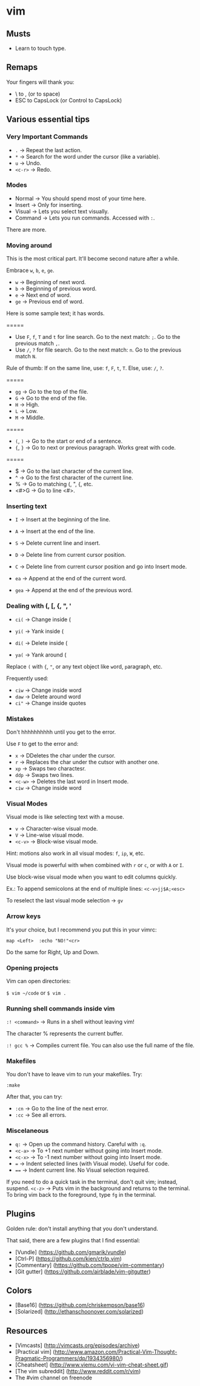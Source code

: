 # vim

## Musts
* Learn to touch type.

## Remaps
Your fingers will thank you:
* \ to , (or to space)
* ESC to CapsLock (or Control to CapsLock)

## Various essential tips

### Very Important Commands
* `.`     -> Repeat the last action.
* `*`     -> Search for the word under the cursor (like a variable).
* `u`     -> Undo.
* `<c-r>` -> Redo.

### Modes
* Normal -> You should spend most of your time here.
* Insert -> Only for inserting.
* Visual -> Lets you select text visually.
* Command -> Lets you run commands. Accessed with `:`.

There are more.

### Moving around
This is the most critical part. It'll become second nature after a while.

Embrace `w`, `b`, `e`, `ge`.

* `w`  -> Beginning of next word.
* `b`  -> Beginning of previous word.
* `e`  -> Next end of word.
* `ge` -> Previous end of word.

Here is some sample text; it has words.

=====

* Use `F`, `f`, `T` and `t` for line search.
  Go to the next match: `;`. Go to the previous match `,`.
* Use `/`, `?` for file search.
  Go to the next match: `n`. Go to the previous match `N`.

Rule of thumb: If on the same line, use: `f`, `F`, `t`, `T`. Else, use: `/`, `?`.

=====

* `gg` -> Go to the top of the file.
* `G`  -> Go to the end of the file.
* `H`  -> High.
* `L`  -> Low.
* `M`  -> Middle.

=====

* `(`, `)` -> Go to the start or end of a sentence.
* `{`, `}` -> Go to next or previous paragraph. Works great with code.

=====

* $    -> Go to the last character of the current line.
* ^    -> Go to the first character of the current line.
* %    -> Go to matching (, ", {, etc.
* <#>G -> Go to line <#>.

### Inserting text
* `I` -> Insert at the beginning of the line.
* `A` -> Insert at the end of the line.
* `S` -> Delete current line and insert.
* `D` -> Delete line from current cursor position.
* `C` -> Delete line from current cursor position and go into Insert mode.

* `ea`  -> Append at the end of the current word.
* `gea` -> Append at the end of the previous word.

### Dealing with (, [, {, ", '
* `ci(` -> Change inside (
* `yi(` -> Yank inside (
* `di(` -> Delete inside (

* `ya(` -> Yank around (

Replace `(` with `{`, `"`, or any text object like `w`ord, `p`aragraph, etc.

Frequently used:
* `ciw` -> Change inside word
* `daw` -> Delete around word
* `ci"` -> Change inside quotes

### Mistakes
Don't hhhhhhhhhh until you get to the error.

Use `F` to get to the error and:
* `x`     -> DDeletes the char under the cursor.
* `r`     -> Replaces the char under the cutsor with another one.
* `xp`    -> Swaps two charactesr.
* `ddp`   -> Swaps two lines.
* `<c-w>` -> Deletes the last word in Insert mode.
* `ciw`   -> Change inside word

### Visual Modes
Visual mode is like selecting text with a mouse.
* `v`     -> Character-wise visual mode.
* `V`     -> Line-wise visual mode.
* `<c-v>` -> Block-wise visual mode.

Hint: motions also work in all visual modes: `f`, `ip`, `W`, etc.

Visual mode is powerful with when combined with `r` or `c`, or with `A` or `I`.

Use block-wise visual mode when you want to edit columns quickly.

Ex.: To append semicolons at the end of multiple lines: `<c-v>jj$A;<esc>`

To reselect the last visual mode selection -> `gv`

### Arrow keys
It's your choice, but I recommend you put this in your vimrc:

`map <Left>  :echo "NO!"<cr>`

Do the same for Right, Up and Down.

### Opening projects
Vim can open directories:

`$ vim ~/code`
or
`$ vim .`

### Running shell commands inside vim
`:! <command>` -> Runs <command> in a shell without leaving vim!

The character % represents the current buffer.

`:! gcc %` -> Compiles current file. You can also use the full name of the file.

### Makefiles
You don't have to leave vim to run your makefiles. Try:

`:make`

After that, you can try:

* `:cn` -> Go to the line of the next error.
* `:cc` -> See all errors.

### Miscelaneous
* `q:`    -> Open up the command history. Careful with `:q`.
* `<c-a>` -> To +1 next number without going into Insert mode.
* `<c-x>` -> To -1 next number without going into Insert mode.
* `=`     -> Indent selected lines (with Visual mode). Useful for code.
* `==`    -> Indent current line. No Visual selection required.

If you need to do a quick task in the terminal, don't quit vim; instead, suspend.
`<c-z>` -> Puts vim in the background and returns to the terminal.
To bring vim back to the foreground, type `fg` in the terminal.

## Plugins
Golden rule: don't install anything that you don't understand.

That said, there are a few plugins that I find essential:
* [Vundle] (https://github.com/gmarik/vundle)
* [Ctrl-P] (https://github.com/kien/ctrlp.vim)
* [Commentary] (https://github.com/tpope/vim-commentary)
* [Git gutter] (https://github.com/airblade/vim-gitgutter)

## Colors
* [Base16] (https://github.com/chriskempson/base16)
* [Solarized] (http://ethanschoonover.com/solarized)

## Resources
* [Vimcasts] (http://vimcasts.org/episodes/archive)
* [Practical vim] (http://www.amazon.com/Practical-Vim-Thought-Pragmatic-Programmers/dp/1934356980/)
* [Cheatsheet] (http://www.viemu.com/vi-vim-cheat-sheet.gif)
* [The vim subreddit] (http://www.reddit.com/r/vim)
* The #vim channel on freenode
